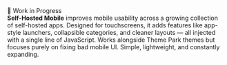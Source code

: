 <div class="wip-badge" title="This project is still baking">🚧 Work in Progress</div>
<strong>Self-Hosted Mobile</strong> improves mobile usability across a growing collection of self-hosted apps. Designed for touchscreens, it adds features like app-style launchers, collapsible categories, and cleaner layouts — all injected with a single line of JavaScript. Works alongside Theme Park themes but focuses purely on fixing bad mobile UI. Simple, lightweight, and constantly expanding.